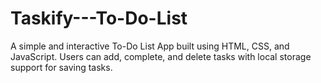 # Taskify---To-Do-List
A simple and interactive To-Do List App built using HTML, CSS, and JavaScript. Users can add, complete, and delete tasks with local storage support for saving tasks.

